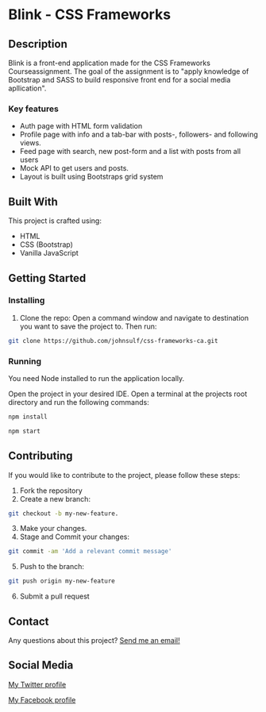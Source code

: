 # Blink - CSS Frameworks

## Description
Blink is a front-end application made for the CSS Frameworks Courseassignment. The goal of the assignment is to "apply knowledge of Bootstrap and SASS to build responsive front end for a social media apllication".

### Key features

- Auth page with HTML form validation
- Profile page with info and a tab-bar with posts-, followers- and following views.
- Feed page with search, new post-form and a list with posts from all users
- Mock API to get users and posts.
- Layout is built using Bootstraps grid system

## Built With

This project is crafted using:

- HTML
- CSS (Bootstrap)
- Vanilla JavaScript

## Getting Started

### Installing

1. Clone the repo:
Open a command window and navigate to destination you want to save the project to. Then run:
```bash
git clone https://github.com/johnsulf/css-frameworks-ca.git
```
### Running
You need Node installed to run the application locally.

Open the project in your desired IDE. 
Open a terminal at the projects root directory and run the following commands:
```bash
npm install
```
```bash
npm start
```

## Contributing

If you would like to contribute to the project, please follow these steps:

1. Fork the repository
2. Create a new branch:
```bash
git checkout -b my-new-feature.
```
3. Make your changes.
4. Stage and Commit your changes:
```bash
git commit -am 'Add a relevant commit message'
```
5. Push to the branch:
```bash
git push origin my-new-feature
```
6. Submit a pull request

## Contact

Any questions about this project? [Send me an email!](mailto:erlendjohns@gmail.com?subject=Blink%20repo%20inquiry&body=Hi%20Erlend,%0A%0A)

## Social Media

[My Twitter profile](https://twitter.com/johnsulf)

[My Facebook profile](https://www.facebook.com/johnsulf)

